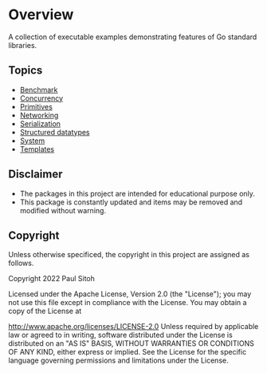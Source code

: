 # Overview

A collection of executable examples demonstrating features of Go standard libraries.

## Topics

* [Benchmark](./docs/benchmark.md)
* [Concurrency](./docs/concurrent.md)
* [Primitives](./docs/primitives.md)
* [Networking](./docs/network.md)
* [Serialization](./docs/serialization.md)
* [Structured datatypes](./docs/structs.md)
* [System](./docs/system.md)
* [Templates](./docs/templates.md)

## Disclaimer

* The packages in this project are intended for educational purpose only.
* This package is constantly updated and items may be removed and modified without warning.

## Copyright

Unless otherwise specificed, the copyright in this project are assigned as follows.

Copyright 2022 Paul Sitoh

Licensed under the Apache License, Version 2.0 (the "License"); you may not use this file except in compliance with the License. You may obtain a copy of the License at

http://www.apache.org/licenses/LICENSE-2.0
Unless required by applicable law or agreed to in writing, software distributed under the License is distributed on an "AS IS" BASIS, WITHOUT WARRANTIES OR CONDITIONS OF ANY KIND, either express or implied. See the License for the specific language governing permissions and limitations under the License.